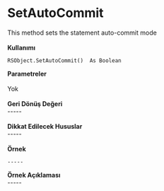 # SetAutoCommit

This method sets the statement auto-commit mode\
\
**Kullanımı**

```
RSObject.SetAutoCommit()  As Boolean
```

**Parametreler**\
\
Yok\
\
**Geri Dönüş Değeri**\
\-----\
\
**Dikkat Edilecek Hususlar**\
\-----\
\
**Örnek**

```
-----
```

**Örnek Açıklaması**\
\-----
